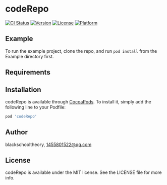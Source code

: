 # codeRepo

[![CI Status](https://img.shields.io/travis/blackschooltheory/codeRepo.svg?style=flat)](https://travis-ci.org/blackschooltheory/codeRepo)
[![Version](https://img.shields.io/cocoapods/v/codeRepo.svg?style=flat)](https://cocoapods.org/pods/codeRepo)
[![License](https://img.shields.io/cocoapods/l/codeRepo.svg?style=flat)](https://cocoapods.org/pods/codeRepo)
[![Platform](https://img.shields.io/cocoapods/p/codeRepo.svg?style=flat)](https://cocoapods.org/pods/codeRepo)

## Example

To run the example project, clone the repo, and run `pod install` from the Example directory first.

## Requirements

## Installation

codeRepo is available through [CocoaPods](https://cocoapods.org). To install
it, simply add the following line to your Podfile:

```ruby
pod 'codeRepo'
```

## Author

blackschooltheory, 1455801522@qq.com

## License

codeRepo is available under the MIT license. See the LICENSE file for more info.
